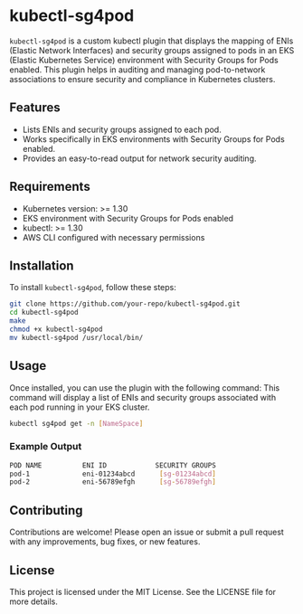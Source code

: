 # kubectl-sg4pod

`kubectl-sg4pod` is a custom kubectl plugin that displays the mapping of ENIs (Elastic Network Interfaces) and security groups assigned to pods in an EKS (Elastic Kubernetes Service) environment with Security Groups for Pods enabled. This plugin helps in auditing and managing pod-to-network associations to ensure security and compliance in Kubernetes clusters.

## Features

- Lists ENIs and security groups assigned to each pod.
- Works specifically in EKS environments with Security Groups for Pods enabled.
- Provides an easy-to-read output for network security auditing.

## Requirements

- Kubernetes version: >= 1.30
- EKS environment with Security Groups for Pods enabled
- kubectl: >= 1.30
- AWS CLI configured with necessary permissions

## Installation

To install `kubectl-sg4pod`, follow these steps:

```bash
git clone https://github.com/your-repo/kubectl-sg4pod.git
cd kubectl-sg4pod
make
chmod +x kubectl-sg4pod
mv kubectl-sg4pod /usr/local/bin/
```

## Usage

Once installed, you can use the plugin with the following command:
This command will display a list of ENIs and security groups associated with each pod running in your EKS cluster.

```bash
kubectl sg4pod get -n [NameSpace]
```

### Example Output

```bash
POD NAME          ENI ID            SECURITY GROUPS
pod-1             eni-01234abcd      [sg-01234abcd]
pod-2             eni-56789efgh      [sg-56789efgh]
```

## Contributing
Contributions are welcome! Please open an issue or submit a pull request with any improvements, bug fixes, or new features.

## License
This project is licensed under the MIT License. See the LICENSE file for more details.
